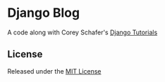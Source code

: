 # Django Blog

A code along with Corey Schafer's [Django Tutorials](https://www.youtube.com/playlist?list=PL-osiE80TeTtoQCKZ03TU5fNfx2UY6U4p)

## License

Released under the [MIT License](LICENSE)